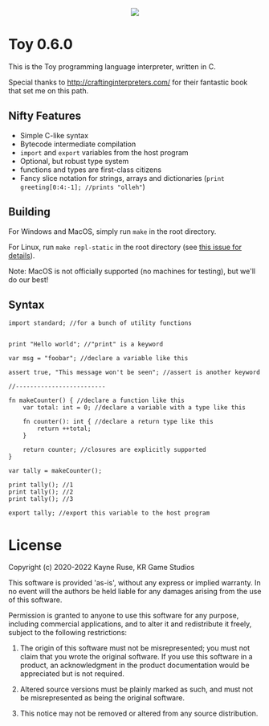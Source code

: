 <p align="center">
  <image src="toylogo.png" />
</p>

# Toy 0.6.0

This is the Toy programming language interpreter, written in C.

Special thanks to http://craftinginterpreters.com/ for their fantastic book that set me on this path.

## Nifty Features

* Simple C-like syntax
* Bytecode intermediate compilation
* `import` and `export` variables from the host program
* Optional, but robust type system
* functions and types are first-class citizens
* Fancy slice notation for strings, arrays and dictionaries (`print greeting[0:4:-1]; //prints "olleh"`)

## Building

For Windows and MacOS, simply run `make` in the root directory.

For Linux, run `make repl-static` in the root directory (see [this issue for details](https://github.com/Ratstail91/Toy/issues/26)).

Note: MacOS is not officially supported (no machines for testing), but we'll do our best!

## Syntax

```
import standard; //for a bunch of utility functions


print "Hello world"; //"print" is a keyword

var msg = "foobar"; //declare a variable like this

assert true, "This message won't be seen"; //assert is another keyword

//-------------------------

fn makeCounter() { //declare a function like this
	var total: int = 0; //declare a variable with a type like this

	fn counter(): int { //declare a return type like this
		return ++total;
	}

	return counter; //closures are explicitly supported
}

var tally = makeCounter();

print tally(); //1
print tally(); //2
print tally(); //3

export tally; //export this variable to the host program
```

# License

Copyright (c) 2020-2022 Kayne Ruse, KR Game Studios

This software is provided 'as-is', without any express or implied warranty. In no event will the authors be held liable for any damages arising from the use of this software.

Permission is granted to anyone to use this software for any purpose, including commercial applications, and to alter it and redistribute it freely, subject to the following restrictions:

1. The origin of this software must not be misrepresented; you must not claim that you wrote the original software. If you use this software in a product, an acknowledgment in the product documentation would be appreciated but is not required.

2. Altered source versions must be plainly marked as such, and must not be misrepresented as being the original software.

3. This notice may not be removed or altered from any source distribution.
